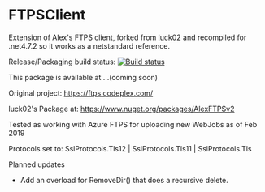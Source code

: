 # FTPSClient
Extension of Alex's FTPS client, forked from [luck02](https://github.com/luck02/FTPSClient) and recompiled for .net4.7.2 so it works as a netstandard reference. 

Release/Packaging build status: [![Build status](https://ci.appveyor.com/api/projects/status/f2v7bjngjqbhxfey?svg=true)](https://ci.appveyor.com/project/StingyJack/ftpsclient)

This package is available at ...(coming soon)

Original project: https://ftps.codeplex.com/

luck02's Package at:
https://www.nuget.org/packages/AlexFTPSv2



Tested as working with Azure FTPS for uploading new WebJobs as of Feb 2019

Protocols set to:
SslProtocols.Tls12 | SslProtocols.Tls11 | SslProtocols.Tls

Planned updates

- Add an overload for RemoveDir() that does a recursive delete.

